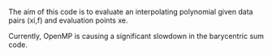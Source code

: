The aim of this code is to evaluate an interpolating polynomial 
given data pairs (xi,f) and evaluation points xe.

Currently, OpenMP is causing a significant slowdown in the barycentric sum code. 
